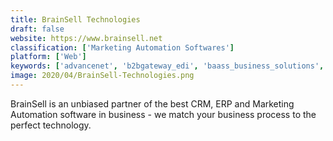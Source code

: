 ```yaml
---
title: BrainSell Technologies
draft: false 
website: https://www.brainsell.net
classification: ['Marketing Automation Softwares']
platform: ['Web']
keywords: ['advancenet', 'b2bgateway_edi', 'baass_business_solutions', 'bkd_technologies', 'blytheco', 'catapult_erp', 'cloudgeniuserp', 'customer_fx_corporation', 'gurus_solutions', 'mantralogix', 'proserve_solutions', 'syncsite', 'workmethods']
image: 2020/04/BrainSell-Technologies.png
---
```

BrainSell is an unbiased partner of the best CRM, ERP and Marketing Automation software in business - we match your business process to the perfect technology.
